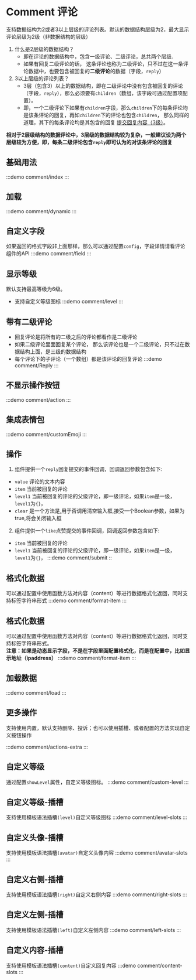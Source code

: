 # Comment 评论
支持数据结构为2或者3以上层级的评论列表。默认的数据结构层级为2，最大显示评论层级为2级（非数据结构的层级）
1. 什么是2层级的数据结构？
    - 即在评论的数据结构中，包含一级评论、二级评论，总共两个层级.
    - 如果有回复二级评论的话， 这条评论也称为二级评论，只不过在这一条评论数据中，也要包含被回复的**二级评论**的数据（字段，`reply`）
2. 3以上层级的评论列表？
    - 3层（包含3）以上的数据结构，即在二级评论中没有包含被回复的评论（字段，`reply`），那么必须要有`children`（数组，该字段可通过配置项配置）。
    - 即，一个二级评论下如果有`children`字段，那么`children`下的每条评论均是该条评论的回复，再如`children`下的评论也包含`children`，
      那么同样的道理，其下的每条评论均是其包含的回复 [提交回复内容（3级）](#提交回复内容)。
      <br>

**相对于2层级结构的数据评论中，3层级的数据结构较为复杂，一般建议设为两个层级较为方便，即，每条二级评论包含`reply`即可认为的对该条评论的回复**
## 基础用法
:::demo
comment/index
:::
## 加载
:::demo
comment/dynamic
:::
## 自定义字段
如果返回的格式字段非上面那样，那么可以通过配置`config`，字段详情请看评论组件的API
:::demo
comment/field
:::
## 显示等级
默认支持最高等级为6级。
 - 支持自定义等级图标
:::demo
comment/level
:::
## 带有二级评论
 - 回复评论是将所有的二级之后的评论都看作是二级评论
 - 如果二级评论里面回复某个评论， 那么该评论也是一个二级评论，只不过在数据结构上面，是三级的数据结构
 - 每个评论下的子评论（一个数组）都是该评论的回复评论
:::demo
comment/Reply
:::
## 不显示操作按钮
:::demo
comment/action
:::
## 集成表情包
:::demo
comment/customEmoji
:::
## 操作
1. 组件提供一个`reply`回复提交的事件回调，回调返回参数包含如下:
  - `value` 评论的文本内容 
  - `item` 当前被回复的评论 
  - `level1` 当前被回复的评论的父级评论，即一级评论，如果`item`是一级， `level1`为`{}`， 
  - `clear` 是一个方法是,用于否调用清空输入框,接受一个Boolean参数，如果为true,将会关闭输入框

2. 组件提供一个`like`点赞提交的事件回调，回调返回参数包含如下:
  - `item` 当前被回复的评论
  - `level1` 当前被回复的评论的父级评论，即一级评论，如果`item`是一级， `level1`为`{}`，
:::demo
comment/submit
::


## 格式化数据
可以通过配置中使用函数方法对内容（content）等进行数据格式化返回，同时支持标签字符串形式
:::demo
comment/format-item
:::
## 格式化数据
可以通过配置中使用函数方法对内容（content）等进行数据格式化返回，同时支持标签字符串形式。
<br>
**注意：如果是动态显示字段，不是在字段里面配置格式化，而是在配置中，比如显示地址（ipaddress）**
:::demo
comment/format-item
:::
## 加载数据
:::demo
comment/load
:::
## 更多操作
支持使用内置，默认支持删除、投诉；也可以使用插槽、或者配置的方法实现自定义按钮操作

:::demo
comment/actions-extra
:::
## 自定义等级
通过配置`showLevel`属性，自定义等级图标。
:::demo
comment/custom-level
:::
## 自定义等级-插槽
支持使用模板语法插槽`(level)`自定义等级图标
:::demo
comment/level-slots
:::
## 自定义头像-插槽
支持使用模板语法插槽`(avatar)`自定义头像内容
:::demo
comment/avatar-slots
:::
## 自定义右侧-插槽
支持使用模板语法插槽`(right)`自定义右侧内容
:::demo
comment/right-slots
:::
## 自定义左侧-插槽
支持使用模板语法插槽`(left)`自定义左侧内容
:::demo
comment/left-slots
:::
## 自定义内容-插槽
支持使用模板语法插槽`(content)`自定义回复内容
:::demo
comment/content-slots
:::
